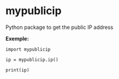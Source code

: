 # mypublicip
Python package to get the public IP address

**Exemple:**
```
import mypublicip

ip = mypublicip.ip()

print(ip)
```
